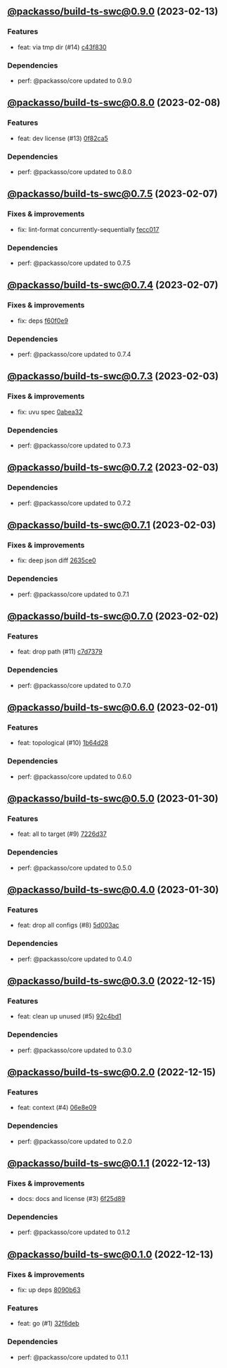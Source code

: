 ## [@packasso/build-ts-swc@0.9.0](https://github.com/qiwi/packasso/compare/2023.2.8-packasso.build-ts-swc.0.8.0-f0...2023.2.13-packasso.build-ts-swc.0.9.0-f0) (2023-02-13)

### Features
* feat: via tmp dir (#14) [c43f830](https://github.com/qiwi/packasso/commit/c43f830df7c182f4b06a82e5f631fd0852d3adbd)

### Dependencies
* perf: @packasso/core updated to 0.9.0

## [@packasso/build-ts-swc@0.8.0](https://github.com/qiwi/packasso/compare/2023.2.7-packasso.build-ts-swc.0.7.5-f0...2023.2.8-packasso.build-ts-swc.0.8.0-f0) (2023-02-08)

### Features
* feat: dev license (#13) [0f82ca5](https://github.com/qiwi/packasso/commit/0f82ca5b27772ab35e823c2e01f25794102675dc)

### Dependencies
* perf: @packasso/core updated to 0.8.0

## [@packasso/build-ts-swc@0.7.5](https://github.com/qiwi/packasso/compare/2023.2.7-packasso.build-ts-swc.0.7.4-f0...2023.2.7-packasso.build-ts-swc.0.7.5-f0) (2023-02-07)

### Fixes & improvements
* fix: lint-format concurrently-sequentially [fecc017](https://github.com/qiwi/packasso/commit/fecc017dc284d6dd48c72c5084e99f0634d0223d)

### Dependencies
* perf: @packasso/core updated to 0.7.5

## [@packasso/build-ts-swc@0.7.4](https://github.com/qiwi/packasso/compare/2023.2.3-packasso.build-ts-swc.0.7.3-f0...2023.2.7-packasso.build-ts-swc.0.7.4-f0) (2023-02-07)

### Fixes & improvements
* fix: deps [f60f0e9](https://github.com/qiwi/packasso/commit/f60f0e977cd80dbe39fe5313fb4586da1f8a77d2)

### Dependencies
* perf: @packasso/core updated to 0.7.4

## [@packasso/build-ts-swc@0.7.3](https://github.com/qiwi/packasso/compare/2023.2.3-packasso.build-ts-swc.0.7.2-f0...2023.2.3-packasso.build-ts-swc.0.7.3-f0) (2023-02-03)

### Fixes & improvements
* fix: uvu spec [0abea32](https://github.com/qiwi/packasso/commit/0abea32376fb253f78d4a37ea059640182f73d28)

### Dependencies
* perf: @packasso/core updated to 0.7.3

## [@packasso/build-ts-swc@0.7.2](https://github.com/qiwi/packasso/compare/2023.2.3-packasso.build-ts-swc.0.7.1-f0...2023.2.3-packasso.build-ts-swc.0.7.2-f0) (2023-02-03)

### Dependencies
* perf: @packasso/core updated to 0.7.2

## [@packasso/build-ts-swc@0.7.1](https://github.com/qiwi/packasso/compare/2023.2.2-packasso.build-ts-swc.0.7.0-f0...2023.2.3-packasso.build-ts-swc.0.7.1-f0) (2023-02-03)

### Fixes & improvements
* fix: deep json diff [2635ce0](https://github.com/qiwi/packasso/commit/2635ce0b9fed3b9271fd9b737cc5835dcbe27e2b)

### Dependencies
* perf: @packasso/core updated to 0.7.1

## [@packasso/build-ts-swc@0.7.0](https://github.com/qiwi/packasso/compare/2023.2.1-packasso.build-ts-swc.0.6.0-f0...2023.2.2-packasso.build-ts-swc.0.7.0-f0) (2023-02-02)

### Features
* feat: drop path (#11) [c7d7379](https://github.com/qiwi/packasso/commit/c7d7379b08d310faffb1f1d60d5124f1aa2535cd)

### Dependencies
* perf: @packasso/core updated to 0.7.0

## [@packasso/build-ts-swc@0.6.0](https://github.com/qiwi/packasso/compare/2023.1.30-packasso.build-ts-swc.0.5.0-f0...2023.2.1-packasso.build-ts-swc.0.6.0-f0) (2023-02-01)

### Features
* feat: topological (#10) [1b64d28](https://github.com/qiwi/packasso/commit/1b64d282a46318682bf500759d91c0fbdb8a95ab)

### Dependencies
* perf: @packasso/core updated to 0.6.0

## [@packasso/build-ts-swc@0.5.0](https://github.com/qiwi/packasso/compare/2023.1.30-packasso.build-ts-swc.0.4.0-f0...2023.1.30-packasso.build-ts-swc.0.5.0-f0) (2023-01-30)

### Features
* feat: all to target (#9) [7226d37](https://github.com/qiwi/packasso/commit/7226d37332bcc2df4bf1236704f283b473f30bc3)

### Dependencies
* perf: @packasso/core updated to 0.5.0

## [@packasso/build-ts-swc@0.4.0](https://github.com/qiwi/packasso/compare/2022.12.15-packasso.build-ts-swc.0.3.0-f0...2023.1.30-packasso.build-ts-swc.0.4.0-f0) (2023-01-30)

### Features
* feat: drop all configs (#8) [5d003ac](https://github.com/qiwi/packasso/commit/5d003ac6bd4feb8d26207aaa594af03f79080c97)

### Dependencies
* perf: @packasso/core updated to 0.4.0

## [@packasso/build-ts-swc@0.3.0](https://github.com/qiwi/packasso/compare/2022.12.15-packasso.build-ts-swc.0.2.0-f0...2022.12.15-packasso.build-ts-swc.0.3.0-f0) (2022-12-15)

### Features
* feat: clean up unused (#5) [92c4bd1](https://github.com/qiwi/packasso/commit/92c4bd1174215a1de46b4361ef523d2885ef4090)

### Dependencies
* perf: @packasso/core updated to 0.3.0

## [@packasso/build-ts-swc@0.2.0](https://github.com/qiwi/packasso/compare/2022.12.13-packasso.build-ts-swc.0.1.1-f0...2022.12.15-packasso.build-ts-swc.0.2.0-f0) (2022-12-15)

### Features
* feat: context (#4) [06e8e09](https://github.com/qiwi/packasso/commit/06e8e09822bb3a6dc75724ddfc37346e66738d81)

### Dependencies
* perf: @packasso/core updated to 0.2.0

## [@packasso/build-ts-swc@0.1.1](https://github.com/qiwi/packasso/compare/2022.12.13-packasso.build-ts-swc.0.1.0-f0...2022.12.13-packasso.build-ts-swc.0.1.1-f0) (2022-12-13)

### Fixes & improvements
* docs: docs and license (#3) [6f25d89](https://github.com/qiwi/packasso/commit/6f25d89ef23c3d2aeaf22f6e96418d46fccad5c2)

### Dependencies
* perf: @packasso/core updated to 0.1.2

## [@packasso/build-ts-swc@0.1.0](https://github.com/qiwi/packasso/compare/undefined...2022.12.13-packasso.build-ts-swc.0.1.0-f0) (2022-12-13)

### Fixes & improvements
* fix: up deps [8090b63](https://github.com/qiwi/packasso/commit/8090b63b46a0cf4ede63a3336933624ccd0e3bf6)

### Features
* feat: go (#1) [32f6deb](https://github.com/qiwi/packasso/commit/32f6deb5beb4461c3aef00cb55f460ed9e4c9790)

### Dependencies
* perf: @packasso/core updated to 0.1.1
